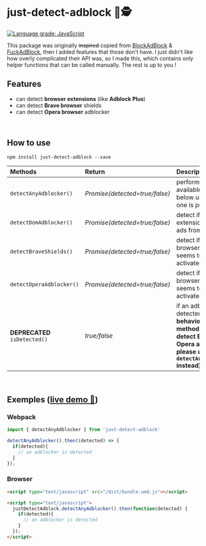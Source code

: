 # just-detect-adblock :no_entry_sign::detective:

[![Language grade: JavaScript](https://img.shields.io/lgtm/grade/javascript/g/wmcmurray/just-detect-adblock.svg?logo=lgtm&logoWidth=18&label=JS%20code%20quality)](https://lgtm.com/projects/g/wmcmurray/just-detect-adblock/context:javascript)

This package was originally ~~inspired~~ copied from [BlockAdBlock](https://github.com/sitexw/BlockAdBlock) & [FuckAdBlock](https://github.com/sitexw/FuckAdBlock), then I added features that those don't have. I just didn't like how overly complicated their API was, so I made this, which contains only helper functions that can be called manually. The rest is up to you !


## Features

- can detect **browser extensions** (like **Adblock Plus**)
- can detect **Brave browser** shields
- can detect **Opera browser** adblocker

<br>


## How to use

```
npm install just-detect-adblock --save
```

| Methods                       | Return                          | Description                                                        |
| :---------------------------- | :------------------------------ | :------------------------------------------------------------------|
| `detectAnyAdblocker()`        | *Promise(detected=true/false)*  | perform all available checks below until at least one is positive  |
| `detectDomAdblocker()`        | *Promise(detected=true/false)*  | detect if a browser extension is hiding ads from the DOM           |
| `detectBraveShields()`        | *Promise(detected=true/false)*  | detect if Brave browser shields seems to be activated              |
| `detectOperaAdblocker()`      | *Promise(detected=true/false)*  | detect if Opera browser adblocker seems to be activated            |
| **DEPRECATED** `isDetected()` | *true/false*                    | if an adblocker is detected **(old behavior only, this method does not detect Brave or Opera adblockers, please use `detectAnyAdblocker` instead)** |

<br>

## Exemples ([live demo :eyes:](https://wmcmurray.github.io/just-detect-adblock/))

### Webpack
```javascript
import { detectAnyAdblocker } from 'just-detect-adblock'

detectAnyAdblocker().then((detected) => {
  if(detected){
    // an adblocker is detected
  }
});
```

### Browser
```html
<script type="text/javascript" src="/dist/bundle.umd.js"></script>

<script type="text/javascript">
  justDetectAdblock.detectAnyAdblocker().then(function(detected) {
    if(detected){
      // an adblocker is detected
    }
  });
</script>
```
